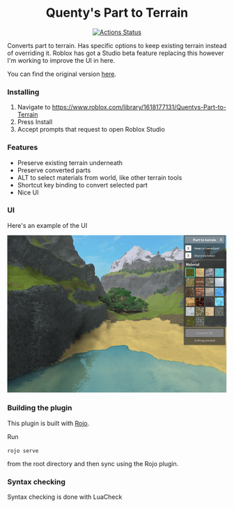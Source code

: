 <h1 align="center">Quenty's Part to Terrain</h1>
<div align="center">
	<a href="https://github.com/Quenty/PartToTerrainPlugin/actions">
		<img src="https://github.com/Quenty/PartToTerrainPlugin/workflows/luacheck/badge.svg" alt="Actions Status" />
	</a>
</div>

Converts part to terrain. Has specific options to keep existing terrain instead of overriding it. Roblox has got a Studio beta feature replacing this however I'm working to improve the UI in here.

You can find the original version [here](https://www.roblox.com/library/1618177131/Quentys-Part-to-Terrain).

### Installing

1. Navigate to https://www.roblox.com/library/1618177131/Quentys-Part-to-Terrain
2. Press Install
3. Accept prompts that request to open Roblox Studio

### Features

* Preserve existing terrain underneath
* Preserve converted parts
* ALT to select materials from world, like other terrain tools
* Shortcut key binding to convert selected part
* Nice UI

### UI

Here's an example of the UI

![alt text](images/Screenshot2.PNG "Example of plugin interface with some terrain built with part-to-terrain conversion")

### Building the plugin
This plugin is built with [Rojo](https://github.com/LPGhatguy/rojo).

Run

```rojo serve```

from the root directory and then sync using the Rojo plugin.


### Syntax checking
Syntax checking is done with LuaCheck
